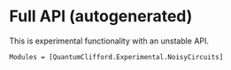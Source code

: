 # Full API (autogenerated)

This is experimental functionality with an unstable API.

```@autodocs
Modules = [QuantumClifford.Experimental.NoisyCircuits]
```
